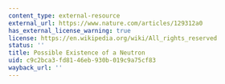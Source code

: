 ```yaml
---
content_type: external-resource
external_url: https://www.nature.com/articles/129312a0
has_external_license_warning: true
license: https://en.wikipedia.org/wiki/All_rights_reserved
status: ''
title: Possible Existence of a Neutron
uid: c9c2bca3-fd81-46eb-930b-019c9a75cf83
wayback_url: ''
---
```

